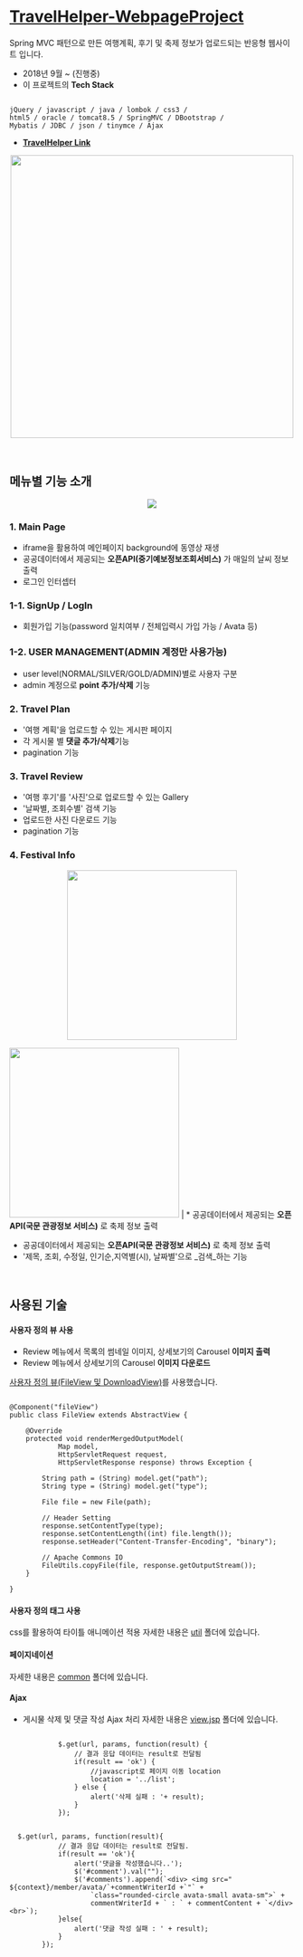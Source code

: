 # [**TravelHelper-WebpageProject**](http://13.209.26.216:8080/travelhelper/)


Spring MVC 패턴으로 만든 여행계획, 후기 및 축제 정보가 업로드되는 반응형 웹사이트 입니다.
* 2018년 9월 ~ (진행중)
*  이 프로젝트의 **Tech Stack**
<pre><code>
jQuery / javascript / java / lombok / css3 /
html5 / oracle / tomcat8.5 / SpringMVC / DBootstrap /
Mybatis / JDBC / json / tinymce / Ajax
</pre></code>
* [**TravelHelper Link**](http://13.209.26.216:8080/travelhelper/)
<p align="center">
<img src="./images/main.png" width="500">	
</p>




<br>


## 메뉴별 기능 소개
<p align="center">
<img src="./images/navbar.png" >	
</p>


### 1. Main Page
- iframe을 활용하여 메인페이지 background에 동영상 재생
- 공공데이터에서 제공되는 **오픈API(중기예보정보조회서비스)** 가 매일의 날씨 정보 출력
- 로그인 인터셉터

### 1-1. SignUp / LogIn


- 회원가입 기능(password 일치여부 / 전체입력시 가입 가능 / Avata 등) 

### 1-2. USER MANAGEMENT(ADMIN 계정만 사용가능)

- user level(NORMAL/SILVER/GOLD/ADMIN)별로 사용자 구분
- admin 계정으로 **point 추가/삭제** 기능

### 2. Travel Plan

- '여행 계획'을 업로드할 수 있는 게시판 페이지
- 각 게시물 별 **댓글 추가/삭제**기능
- pagination 기능

### 3. Travel Review

- '여행 후기'를 '사진'으로 업로드할 수 있는 Gallery
- '날짜별, 조회수별' 검색 기능
- 업로드한 사진 다운로드 기능
- pagination 기능

### 4. Festival Info
<p align="center">
<img src="./images/festivalinfo.png" width="300" >
</p>

<img src="./images/festivalinfo.png" width="300" > | * 공공데이터에서 제공되는 **오픈API(국문 관광정보 서비스)** 로 축제 정보 출력

* 공공데이터에서 제공되는 **오픈API(국문 관광정보 서비스)** 로 축제 정보 출력
* '제목, 조회, 수정일, 인기순,지역별(시), 날짜별'으로 _검색_하는 기능




<br>

## 사용된 기술

#### 사용자 정의 뷰 사용

* Review 메뉴에서 목록의 썸네일 이미지, 상세보기의 Carousel **이미지 출력**
* Review 메뉴에서 상세보기의 Carousel **이미지 다운로드**

[사용자 정의 뷰(FileView 및 DownloadView)](./TravelHelper/src/main/java/edu/iot/travelhelper/view)를 사용했습니다.

<pre><code>
@Component("fileView")
public class FileView extends AbstractView {

	@Override
	protected void renderMergedOutputModel(
			Map<String, Object> model,
			HttpServletRequest request,
			HttpServletResponse response) throws Exception {
		
		String path = (String) model.get("path");
		String type = (String) model.get("type");
		
		File file = new File(path);
		
		// Header Setting
		response.setContentType(type);
		response.setContentLength((int) file.length());
		response.setHeader("Content-Transfer-Encoding", "binary");
		
		// Apache Commons IO
		FileUtils.copyFile(file, response.getOutputStream());
	}
	
}</code></pre>
  

#### 사용자 정의 태그 사용
css를 활용하여 타이틀 애니메이션 적용
자세한 내용은 [util](./TravelHelper/src/main/webapp/WEB-INF/tags/util) 폴더에 있습니다.


#### 페이지네이션
자세한 내용은 [common](./TravelHelper/src/main/webapp/WEB-INF/views/common) 폴더에 있습니다.

#### Ajax
* 게시물 삭제 및 댓글 작성 Ajax 처리
자세한 내용은 [view.jsp](./TravelHelper/src/main/webapp/WEB-INF/views/plan) 폴더에 있습니다.
<pre><code>
			$.get(url, params, function(result) {
				// 결과 응답 데이터는 result로 전달됨
				if(result == 'ok') {
					//javascript로 페이지 이동 location
					location = '../list';
				} else {
					alert('삭제 실패 : '+ result);
				}
			});
      </code></pre>

      $.get(url, params, function(result){
				// 결과 응답 데이터는 result로 전달됨.
				if(result == 'ok'){
					alert('댓글을 작성했습니다..');
					$('#comment').val("");
					$('#comments').append(`<div> <img src=" ${context}/member/avata/`+commentWriterId +`"` + 
						`class="rounded-circle avata-small avata-sm">` +
						commentWriterId + ` : ` + commentContent + `</div><br>`);
				}else{
					alert('댓글 작성 실패 : ' + result);
				}
			});




